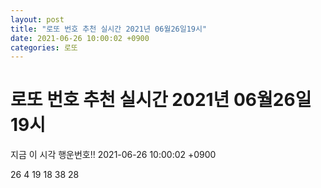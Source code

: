 ```yaml
---
layout: post
title: "로또 번호 추천 실시간 2021년 06월26일19시"
date: 2021-06-26 10:00:02 +0900
categories: 로또
---
```


# 로또 번호 추천 실시간 2021년 06월26일19시

지금 이 시각 행운번호!! 2021-06-26 10:00:02 +0900

 26  4  19  18  38  28 

